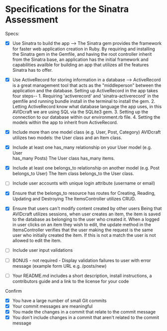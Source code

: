 # Specifications for the Sinatra Assessment

Specs:
- [x] Use Sinatra to build the app
        --> The Sinatra gem provides the framework for faster web application creation in Ruby. By requiring and installing the Sinatra gem in the Gemfile, and having the root controller inherit from the Sinatra base, an application has the initial framework and capabilities availble for building an app that utilizes all the features Sinatra has to offer.
- [X] Use ActiveRecord for storing information in a database
        --> ActiveRecord is a great management tool that acts as the "middleperson" between the application and the database. Setting up ActiveRecord in the app takes four steps-- 1. Requiring 'activerecord' and 'sinatra-activerecord' in the gemfile and running bundle install in the terminal to install the gem. 2. Letting ActiveRecord know what database language the app uses, in this AVIDcraft we are using SQL via the SQLite3 gem. 3. Setting up the connection to our database within our environment.rb file. 4. Setting the models within the app to inherit from ActiveRecord.
- [X] Include more than one model class (e.g. User, Post, Category)
        AVIDcraft utilizes two models: the User class and an Item class.
- [X] Include at least one has_many relationship on your User model (e.g. User  
has_many Posts)
        The User class has_many items.
- [X] Include at least one belongs_to relationship on another model (e.g. Post 
belongs_to User)
        The Item class belongs_to the User class.
- [ ] Include user accounts with unique login attribute (username or email)

- [x] Ensure that the belongs_to resource has routes for Creating, Reading, Updating and Destroying
        The ItemsController utilizes CRUD.
- [X] Ensure that users can't modify content created by other users
        Being that AVIDcraft utilizes sessions, when user creates an item, the item is saved to the database as belonging to the user who created it.  When a logged in user clicks on an item they wish to edit, the update method in the ItemsController verifies that the user making the request is the same user who initially created the item. If  this is not a match the user is not allowed to edit the item. 
- [ ] Include user input validations
- [ ] BONUS - not required - Display validation failures to user with error message (example form URL e.g. /posts/new)
- [ ] Your README.md includes a short description, install instructions, a contributors guide and a link to the license for your code

Confirm
- [X] You have a large number of small Git commits
- [X] Your commit messages are meaningful
- [X] You made the changes in a commit that relate to the commit message
- [X] You don't include changes in a commit that aren't related to the commit message